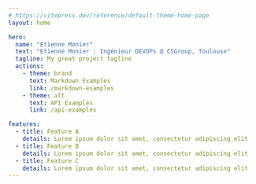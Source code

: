 ```yaml
---
# https://vitepress.dev/reference/default-theme-home-page
layout: home

hero:
  name: "Etienne Monier"
  text: "Etienne Monier : Ingénieur DEVOPs @ CSGroup, Toulouse"
  tagline: My great project tagline
  actions:
    - theme: brand
      text: Markdown Examples
      link: /markdown-examples
    - theme: alt
      text: API Examples
      link: /api-examples

features:
  - title: Feature A
    details: Lorem ipsum dolor sit amet, consectetur adipiscing elit
  - title: Feature B
    details: Lorem ipsum dolor sit amet, consectetur adipiscing elit
  - title: Feature C
    details: Lorem ipsum dolor sit amet, consectetur adipiscing elit
---
```


